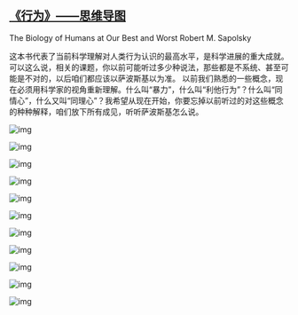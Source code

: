 ## [《行为》——思维导图](https://book.douban.com/review/12052386/)

The Biology of Humans at Our Best and Worst
Robert M. Sapolsky

​        这本书代表了当前科学理解对人类行为认识的最高水平，是科学进展的重大成就。可以这么说，相关的课题，你以前可能听过多少种说法，那些都是不系统、甚至可能是不对的，以后咱们都应该以萨波斯基以为准。        以前我们熟悉的一些概念，现在必须用科学家的视角重新理解。什么叫“暴力”，什么叫“利他行为”？什么叫“同情心”，什么又叫“同理心”？我希望从现在开始，你要忘掉以前听过的对这些概念的种种解释，咱们放下所有成见，听听萨波斯基怎么说。

![img](images/p3678968.webp)

![img](images/p3678965.webp)

![img](images/p3678971.webp)

![img](images/p3678973.webp)

![img](images/p3678969.webp)

![img](images/p3678966.webp)

![img](images/p3678970.webp)

![img](images/p3678967.webp)

![img](images/p3678972.webp)

![img](images/p3678964.webp)

![img](images/p3678963.webp)

